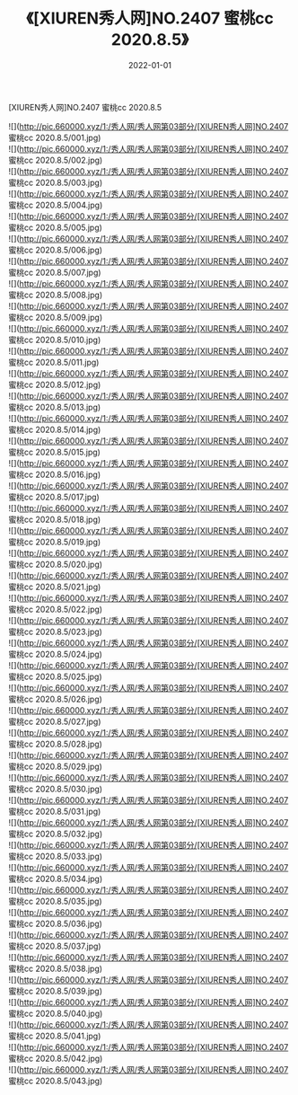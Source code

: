 ﻿---
layout: post
title:  《[XIUREN秀人网]NO.2407 蜜桃cc 2020.8.5》
date:   2022-01-01
img: http://pic.660000.xyz/1:/秀人网/秀人网第03部分/[XIUREN秀人网]NO.2407 蜜桃cc 2020.8.5/000.jpg
categories: [美女, 清纯, 唯美]
---

[XIUREN秀人网]NO.2407 蜜桃cc 2020.8.5

 ![](http://pic.660000.xyz/1:/秀人网/秀人网第03部分/[XIUREN秀人网]NO.2407 蜜桃cc 2020.8.5/001.jpg) <br>![](http://pic.660000.xyz/1:/秀人网/秀人网第03部分/[XIUREN秀人网]NO.2407 蜜桃cc 2020.8.5/002.jpg) <br>![](http://pic.660000.xyz/1:/秀人网/秀人网第03部分/[XIUREN秀人网]NO.2407 蜜桃cc 2020.8.5/003.jpg) <br>![](http://pic.660000.xyz/1:/秀人网/秀人网第03部分/[XIUREN秀人网]NO.2407 蜜桃cc 2020.8.5/004.jpg) <br>![](http://pic.660000.xyz/1:/秀人网/秀人网第03部分/[XIUREN秀人网]NO.2407 蜜桃cc 2020.8.5/005.jpg) <br>![](http://pic.660000.xyz/1:/秀人网/秀人网第03部分/[XIUREN秀人网]NO.2407 蜜桃cc 2020.8.5/006.jpg) <br>![](http://pic.660000.xyz/1:/秀人网/秀人网第03部分/[XIUREN秀人网]NO.2407 蜜桃cc 2020.8.5/007.jpg) <br>![](http://pic.660000.xyz/1:/秀人网/秀人网第03部分/[XIUREN秀人网]NO.2407 蜜桃cc 2020.8.5/008.jpg) <br>![](http://pic.660000.xyz/1:/秀人网/秀人网第03部分/[XIUREN秀人网]NO.2407 蜜桃cc 2020.8.5/009.jpg) <br>![](http://pic.660000.xyz/1:/秀人网/秀人网第03部分/[XIUREN秀人网]NO.2407 蜜桃cc 2020.8.5/010.jpg) <br>![](http://pic.660000.xyz/1:/秀人网/秀人网第03部分/[XIUREN秀人网]NO.2407 蜜桃cc 2020.8.5/011.jpg) <br>![](http://pic.660000.xyz/1:/秀人网/秀人网第03部分/[XIUREN秀人网]NO.2407 蜜桃cc 2020.8.5/012.jpg) <br>![](http://pic.660000.xyz/1:/秀人网/秀人网第03部分/[XIUREN秀人网]NO.2407 蜜桃cc 2020.8.5/013.jpg) <br>![](http://pic.660000.xyz/1:/秀人网/秀人网第03部分/[XIUREN秀人网]NO.2407 蜜桃cc 2020.8.5/014.jpg) <br>![](http://pic.660000.xyz/1:/秀人网/秀人网第03部分/[XIUREN秀人网]NO.2407 蜜桃cc 2020.8.5/015.jpg) <br>![](http://pic.660000.xyz/1:/秀人网/秀人网第03部分/[XIUREN秀人网]NO.2407 蜜桃cc 2020.8.5/016.jpg) <br>![](http://pic.660000.xyz/1:/秀人网/秀人网第03部分/[XIUREN秀人网]NO.2407 蜜桃cc 2020.8.5/017.jpg) <br>![](http://pic.660000.xyz/1:/秀人网/秀人网第03部分/[XIUREN秀人网]NO.2407 蜜桃cc 2020.8.5/018.jpg) <br>![](http://pic.660000.xyz/1:/秀人网/秀人网第03部分/[XIUREN秀人网]NO.2407 蜜桃cc 2020.8.5/019.jpg) <br>![](http://pic.660000.xyz/1:/秀人网/秀人网第03部分/[XIUREN秀人网]NO.2407 蜜桃cc 2020.8.5/020.jpg) <br>![](http://pic.660000.xyz/1:/秀人网/秀人网第03部分/[XIUREN秀人网]NO.2407 蜜桃cc 2020.8.5/021.jpg) <br>![](http://pic.660000.xyz/1:/秀人网/秀人网第03部分/[XIUREN秀人网]NO.2407 蜜桃cc 2020.8.5/022.jpg) <br>![](http://pic.660000.xyz/1:/秀人网/秀人网第03部分/[XIUREN秀人网]NO.2407 蜜桃cc 2020.8.5/023.jpg) <br>![](http://pic.660000.xyz/1:/秀人网/秀人网第03部分/[XIUREN秀人网]NO.2407 蜜桃cc 2020.8.5/024.jpg) <br>![](http://pic.660000.xyz/1:/秀人网/秀人网第03部分/[XIUREN秀人网]NO.2407 蜜桃cc 2020.8.5/025.jpg) <br>![](http://pic.660000.xyz/1:/秀人网/秀人网第03部分/[XIUREN秀人网]NO.2407 蜜桃cc 2020.8.5/026.jpg) <br>![](http://pic.660000.xyz/1:/秀人网/秀人网第03部分/[XIUREN秀人网]NO.2407 蜜桃cc 2020.8.5/027.jpg) <br>![](http://pic.660000.xyz/1:/秀人网/秀人网第03部分/[XIUREN秀人网]NO.2407 蜜桃cc 2020.8.5/028.jpg) <br>![](http://pic.660000.xyz/1:/秀人网/秀人网第03部分/[XIUREN秀人网]NO.2407 蜜桃cc 2020.8.5/029.jpg) <br>![](http://pic.660000.xyz/1:/秀人网/秀人网第03部分/[XIUREN秀人网]NO.2407 蜜桃cc 2020.8.5/030.jpg) <br>![](http://pic.660000.xyz/1:/秀人网/秀人网第03部分/[XIUREN秀人网]NO.2407 蜜桃cc 2020.8.5/031.jpg) <br>![](http://pic.660000.xyz/1:/秀人网/秀人网第03部分/[XIUREN秀人网]NO.2407 蜜桃cc 2020.8.5/032.jpg) <br>![](http://pic.660000.xyz/1:/秀人网/秀人网第03部分/[XIUREN秀人网]NO.2407 蜜桃cc 2020.8.5/033.jpg) <br>![](http://pic.660000.xyz/1:/秀人网/秀人网第03部分/[XIUREN秀人网]NO.2407 蜜桃cc 2020.8.5/034.jpg) <br>![](http://pic.660000.xyz/1:/秀人网/秀人网第03部分/[XIUREN秀人网]NO.2407 蜜桃cc 2020.8.5/035.jpg) <br>![](http://pic.660000.xyz/1:/秀人网/秀人网第03部分/[XIUREN秀人网]NO.2407 蜜桃cc 2020.8.5/036.jpg) <br>![](http://pic.660000.xyz/1:/秀人网/秀人网第03部分/[XIUREN秀人网]NO.2407 蜜桃cc 2020.8.5/037.jpg) <br>![](http://pic.660000.xyz/1:/秀人网/秀人网第03部分/[XIUREN秀人网]NO.2407 蜜桃cc 2020.8.5/038.jpg) <br>![](http://pic.660000.xyz/1:/秀人网/秀人网第03部分/[XIUREN秀人网]NO.2407 蜜桃cc 2020.8.5/039.jpg) <br>![](http://pic.660000.xyz/1:/秀人网/秀人网第03部分/[XIUREN秀人网]NO.2407 蜜桃cc 2020.8.5/040.jpg) <br>![](http://pic.660000.xyz/1:/秀人网/秀人网第03部分/[XIUREN秀人网]NO.2407 蜜桃cc 2020.8.5/041.jpg) <br>![](http://pic.660000.xyz/1:/秀人网/秀人网第03部分/[XIUREN秀人网]NO.2407 蜜桃cc 2020.8.5/042.jpg) <br>![](http://pic.660000.xyz/1:/秀人网/秀人网第03部分/[XIUREN秀人网]NO.2407 蜜桃cc 2020.8.5/043.jpg) <br>